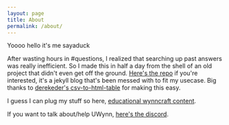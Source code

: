 ```yaml
---
layout: page
title: About
permalink: /about/
---
```


Yoooo hello it's me sayaduck

After wasting hours in #questions, I realized that searching up past answers was really inefficient. So I made this in half a day from the shell of an old project that didn't even get off the ground. [Here's the repo](https://github.com/UWynn/UWynn.github.io) if you're interested, it's a jekyll blog that's been messed with to fit my usecase. Big thanks to [derekeder's csv-to-html-table](https://github.com/derekeder/csv-to-html-table) for making this easy.


I guess I can plug my stuff so here, [educational wynncraft content](https://www.youtube.com/c/SayaDuck).



If you want to talk about/help UWynn, [here's the discord](https://discord.gg/qMZEmqm7Zh).


